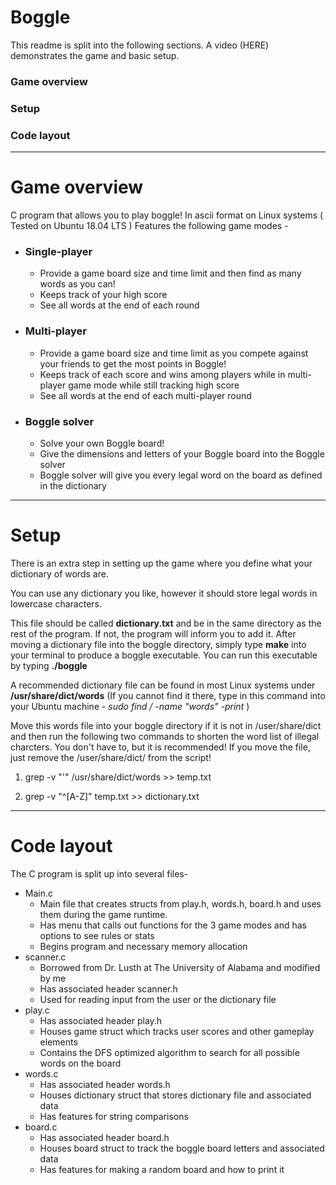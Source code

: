 # Boggle
This readme is split into the following sections. A video (HERE) demonstrates the game and basic setup.
### Game overview
### Setup
### Code layout
------------------------------------------------------------------------------------------------------------------------
# Game overview
C program that allows you to play boggle! In ascii format on Linux systems ( Tested on Ubuntu 18.04 LTS )
Features the following game modes -
* ### Single-player
  * Provide a game board size and time limit and then find as many words as you can!
  * Keeps track of your high score
  * See all words at the end of each round
* ### Multi-player
  * Provide a game board size and time limit as you compete against your friends to get the most points in Boggle!
  * Keeps track of each score and wins among players while in multi-player game mode while still tracking high score
  * See all words at the end of each multi-player round
* ### Boggle solver
  * Solve your own Boggle board!
  * Give the dimensions and letters of your Boggle board into the Boggle solver
  * Boggle solver will give you every legal word on the board as defined in the dictionary
------------------------------------------------------------------------------------------------------------------------
# Setup
There is an extra step in setting up the game where you define what your dictionary of words are.

You can use any dictionary you like, however it should store legal words in lowercase characters.

This file should be called **dictionary.txt** and be in the same directory as the rest of the program. If not, the program will inform
you to add it. After moving a dictionary file into the boggle directory, simply type **make** into your terminal to produce a boggle executable. You can run this executable by typing **./boggle**

A recommended dictionary file can be found in most Linux systems under **/usr/share/dict/words** (If you cannot find it there, type in this command into your Ubuntu machine - *sudo find / -name "words" -print* )

Move this words file into your boggle directory if it is not in /user/share/dict and then run the following two commands to shorten the word list of illegal charcters. You don't have to, but it is recommended! If you move the file, just remove the /user/share/dict/ from the script!

1. grep -v "'" /usr/share/dict/words >> temp.txt
 
2. grep -v "^[A-Z]" temp.txt >> dictionary.txt


------------------------------------------------------------------------------------------------------------------------
# Code layout
The C program is split up into several files-
* Main.c
  * Main file that creates structs from play.h, words.h, board.h and uses them during the game runtime.
  * Has menu that calls out functions for the 3 game modes and has options to see rules or stats
  * Begins program and necessary memory allocation
* scanner.c
  * Borrowed from Dr. Lusth at The University of Alabama and modified by me
  * Has associated header scanner.h
  * Used for reading input from the user or the dictionary file
* play.c
  * Has associated header play.h
  * Houses game struct which tracks user scores and other gameplay elements
  * Contains the DFS optimized algorithm to search for all possible words on the board
* words.c
  * Has associated header words.h
  * Houses dictionary struct that stores dictionary file and associated data
  * Has features for string comparisons
* board.c
  * Has associated header board.h
  * Houses board struct to track the boggle board letters and associated data
  * Has features for making a random board and how to print it




